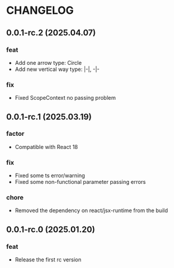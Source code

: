 # CHANGELOG

## 0.0.1-rc.2 (2025.04.07)
### feat
- Add one arrow type: Circle
- Add new vertical way type: |-|, -|-
### fix
- Fixed ScopeContext no passing problem

## 0.0.1-rc.1 (2025.03.19)
### factor
- Compatible with React 18
### fix
- Fixed some ts error/warning
- Fixed some non-functional parameter passing errors
### chore
- Removed the dependency on react/jsx-runtime from the build

## 0.0.1-rc.0 (2025.01.20)
### feat
- Release the first rc version